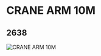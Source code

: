 # CRANE ARM 10M
## 2638
![CRANE ARM 10M](https://lc-www-live-s.legocdn.com/media/bricks/5/2/4620596.jpg)